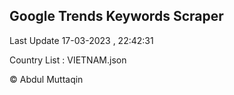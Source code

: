 

## Google Trends Keywords Scraper 
 
Last Update 17-03-2023 , 22:42:31

Country List :
VIETNAM.json



© Abdul Muttaqin 
